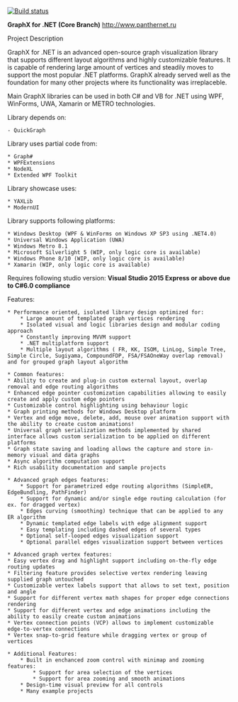 [![Build status](https://ci.appveyor.com/api/projects/status/0utwfykra5dl0g55?svg=true)](https://ci.appveyor.com/project/panthernet/graphx)

**GraphX for .NET (Core Branch)**
http://www.panthernet.ru 

Project Description

GraphX for .NET is an advanced open-source graph visualization library that supports different layout algorithms and highly customizable features. It is capable of rendering large amount of vertices and steadily moves to support the most popular .NET platforms. GraphX already served well as the foundation for many other projects where its functionality was irreplaceble.

Main GraphX libraries can be used in both C# and VB for .NET using WPF, WinForms, UWA, Xamarin or METRO technologies.

  Library depends on:
  
    - QuickGraph
  
  Library uses partial code from:
  
    * Graph#
    * WPFExtensions
    * NodeXL
    * Extended WPF Toolkit
  
  Library showcase uses:

    * YAXLib
	* ModernUI
	
  Library supports following platforms:
  
    * Windows Desktop (WPF & WinForms on Windows XP SP3 using .NET4.0)
    * Universal Windows Application (UWA)
	* Windows Metro 8.1
    * Microsoft Silverlight 5 (WIP, only logic core is available)
    * Windows Phone 8/10 (WIP, only logic core is available)
	* Xamarin (WIP, only logic core is available)
    
   Requires following studio version:
    **Visual Studio 2015 Express or above due to C#6.0 compliance**

  Features:

    * Performance oriented, isolated library design optimized for:
        * Large amount of templated graph vertices rendering
        * Isolated visual and logic libraries design and modular coding approach
        * Constantly improving MVVM support
        * .NET multiplatform support	
        * Multiple layout algorithms ( FR, KK, ISOM, LinLog, Simple Tree, Simple Circle, Sugiyama, CompoundFDP, FSA/FSAOneWay overlap removal) and for grouped graph layout algorithm

    * Common features:
	* Ability to create and plug-in custom external layout, overlap removal and edge routing algorithms
	* Enhanced edge pointer customization capabilities allowing to easily create and apply custom edge pointers
	* Customizable control highlighting using behaviour logic
	* Graph printing methods for Windows Desktop platform
	* Vertex and edge move, delete, add, mouse over animation support with the ability to create custom animations!
	* Universal graph serialization methods implemented by shared interface allows custom serialization to be applied on different platforms
	* Graph state saving and loading allows the capture and store in-memory visual and data graphs
	* Async algorithm computation support
	* Rich usability documentation and sample projects

    * Advanced graph edges features:
        * Support for parametrized edge routing algorithms (SimpleER, EdgeBundling, PathFinder)
        * Support for dynamic and/or single edge routing calculation (for ex. for dragged vertex)
        * Edges curving (smoothing) technique that can be applied to any ER algorithm
        * Dynamic templated edge labels with edge alignment support
        * Easy templating including dashed edges of several types
        * Optional self-looped edges visualization support
        * Optional parallel edges visualization support between vertices

    * Advanced graph vertex features:
	* Easy vertex drag and highlight support including on-the-fly edge routing updates
	* Filtering feature provides selective vertex rendering leaving supplied graph untouched
	* Customizable vertex labels support that allows to set text, position and angle
	* Support for different vertex math shapes for proper edge connections rendering
	* Support for different vertex and edge animations including the ability to easily create custom animations
	* Vertex connection points (VCP) allows to implement customizable edge-to-vertex connections
	* Vertex snap-to-grid feature while dragging vertex or group of vertices

    * Additional Features:
        * Built in enchanced zoom control with minimap and zooming features:
            * Support for area selection of the vertices
            * Support for area zooming and smooth animations
        * Design-time visual preview for all controls
        * Many example projects
